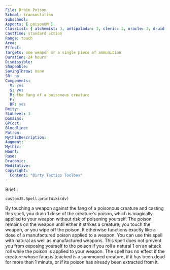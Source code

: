 ```yaml
---
File: Drain Poison
School: transmutation
Subschool: 
Aspects: [ poisonUM ]
ClassList: { alchemist: 3, antipaladin: 3, cleric: 3, oracle: 3, druid: 3, ranger: 3, witch: 3 }
CastTime: standard action
Range: touch
Area: 
Effect: 
Targets: one weapon or a single piece of ammunition
Duration: 24 hours
Dismissible: 
Shapeable: 
SavingThrow: none
SR: no
Components:
  V: yes
  S: yes
  M: the fang of a poisonous creature
  F: 
  DF: yes
Deity: 
SLALevel: 3
Domains: 
GPCost: 
Bloodline: 
Patron: 
MythicDescription: 
Augment: 
Mythic: 
Haunt: 
Ruse: 
Draconic: 
Meditative: 
Copyright:
  Content: "Dirty Tactics Toolbox"
---
```

Brief:: 

```dataviewjs
customJS.Spell.printWiki(dv)
```

By touching a weapon against the fang of a poisonous creature and casting this spell, you drain 1 dose of the creature's poison, which is magically applied to your weapon without risk of poisoning yourself. The poison remains on the weapon until either it strikes a creature, you touch the weapon, or you wipe off the poison. It otherwise functions exactly like a dose of a manufactured poison applied to a weapon. You can use this spell with natural as well as manufactured weapons. This spell does not prevent you from exposing yourself to the poison if you roll a natural 1 on an attack roll while the poison is applied to your weapon.  The spell has no effect if the creature whose fang is touched is a summoned creature, if it has been dead for more than 1 minute, or if its poison has already been extracted from it.
